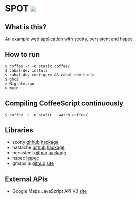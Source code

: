 # SPOT [<img src="https://secure.travis-ci.org/fujimura/spot.png"/>](http://travis-ci.org/fujimura/spot)

## What is this?

An example web application with [scotty](https://github.com/xich/scotty), [persistent](https://github.com/yesodweb/persistent) and [hspec](https://github.com/hspec/hspec)


## How to run

    $ coffee -c -o static coffee/
    $ cabal-dev install
    $ cabal-dev configure && cabal-dev build
    $ ghci
    > Migrate.run
    > main

## Compiling CoffeeScript continuously

    $ coffee -c -o static --watch coffee/

## Libraries
* scotty [github](https://github.com/xich/scotty) [hackage](http://hackage.haskell.org/package/scotty)
* hastache [github](https://github.com/lymar/hastache) [hackage](http://hackage.haskell.org/package/hastache)
* persistent [github](https://github.com/yesodweb/persistent) [hackage](http://hackage.haskell.org/package/persistent)
* hspec [hspec](https://github.com/hspec/hspec)
* gmaps.js [github](https://github.com/hpneo/gmaps) [site](http://hpneo.github.com/gmaps/)

## External APIs
* Google Maps JavaScript API V3 [site](https://developers.google.com/maps/documentation/javascript/?hl=ja)
